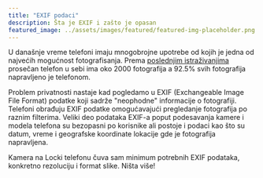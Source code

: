 ```yaml
---
title: "EXIF podaci"
description: Šta je EXIF i zašto je opasan
featured_image: ../assets/images/featured/featured-img-placeholder.png
---
```


U današnje vreme telefoni imaju mnogobrojne upotrebe od kojih je jedna od najvećih mogućnost fotografisanja. Prema [poslednjim istraživanjima](https://example.org) prosečan telefon u sebi ima oko 2000 fotografija a 92.5% svih fotografija napravljeno je telefonom.

Problem privatnosti nastaje kad pogledamo u EXIF (Exchangeable Image File Format) podatke koji sadrže "neophodne" informacije o fotografiji. Telefoni obrađuju EXIF podatke omogućavajući pregledanje fotografija po raznim filterima. Veliki deo podataka EXIF-a poput podesavanja kamere i modela telefona su bezopasni po korisnike ali postoje i podaci kao što su datum, vreme i geografske koordinate lokacije gde je fotografija napravljena.

Kamera na Locki telefonu čuva sam minimum potrebnih EXIF podataka, konkretno rezoluciju i format slike. Ništa više!
